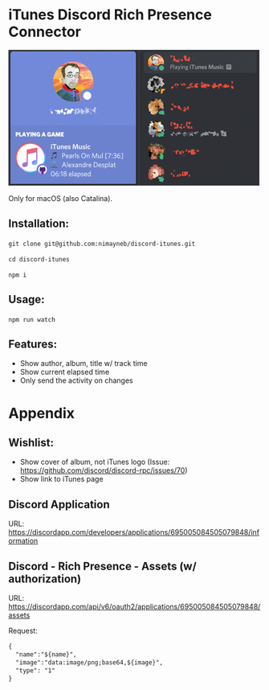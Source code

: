 iTunes Discord Rich Presence Connector
======================================

![Example in Discord](https://github.com/nimayneb/discord-itunes/raw/master/example.png "Example in Discord")

Only for macOS (also Catalina).

Installation:
-------------

`git clone git@github.com:nimayneb/discord-itunes.git`

`cd discord-itunes`

`npm i`

Usage:
------

`npm run watch`

Features:
---------

- Show author, album, title w/ track time
- Show current elapsed time
- Only send the activity on changes

Appendix
========

Wishlist:
---------

- Show cover of album, not iTunes logo (Issue: https://github.com/discord/discord-rpc/issues/70)
- Show link to iTunes page

Discord Application 
-------------------

URL: https://discordapp.com/developers/applications/695005084505079848/information

Discord - Rich Presence - Assets (w/ authorization)
---------------------------------------------------

URL: https://discordapp.com/api/v6/oauth2/applications/695005084505079848/assets

Request:

    {
      "name":"${name}",
      "image":"data:image/png;base64,${image}",
      "type": "1"
    }